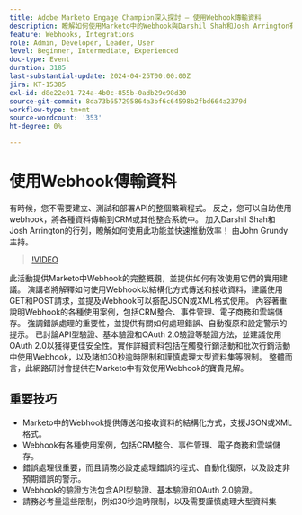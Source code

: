 ```yaml
---
title: Adobe Marketo Engage Champion深入探討 — 使用Webhook傳輸資料
description: 瞭解如何使用Marketo中的Webhook與Darshil Shah和Josh Arrington有效傳輸資料，涵蓋結構化資料處理、錯誤管理、驗證方法，以及John Grundy主持的CRM整合和電子商務等實際使用案例。
feature: Webhooks, Integrations
role: Admin, Developer, Leader, User
level: Beginner, Intermediate, Experienced
doc-type: Event
duration: 3185
last-substantial-update: 2024-04-25T00:00:00Z
jira: KT-15385
exl-id: d8e22e01-724a-4b0c-855b-0adb29e98d30
source-git-commit: 8da73b657295864a3bf6c64598b2fbd664a2379d
workflow-type: tm+mt
source-wordcount: '353'
ht-degree: 0%

---
```


# 使用Webhook傳輸資料

有時候，您不需要建立、測試和部署API的整個繁瑣程式。 反之，您可以自助使用webhook，將各種資料傳輸到CRM或其他整合系統中。 加入Darshil Shah和Josh Arrington的行列，瞭解如何使用此功能並快速推動效率！ 由John Grundy主持。

>[!VIDEO](https://video.tv.adobe.com/v/3428687/?learn=on)

此活動提供Marketo中Webhook的完整概觀，並提供如何有效使用它們的實用建議。 演講者將解釋如何使用Webhook以結構化方式傳送和接收資料，建議使用GET和POST請求，並提及Webhook可以搭配JSON或XML格式使用。 內容著重說明Webhook的各種使用案例，包括CRM整合、事件管理、電子商務和雲端儲存。 強調錯誤處理的重要性，並提供有關如何處理錯誤、自動復原和設定警示的提示。 已討論API型驗證、基本驗證和OAuth 2.0驗證等驗證方法，並建議使用OAuth 2.0以獲得更佳安全性。實作詳細資料包括在觸發行銷活動和批次行銷活動中使用Webhook，以及諸如30秒逾時限制和謹慎處理大型資料集等限制。 整體而言，此網路研討會提供在Marketo中有效使用Webhook的寶貴見解。

## 重要技巧

* Marketo中的Webhook提供傳送和接收資料的結構化方式，支援JSON或XML格式。
* Webhook有各種使用案例，包括CRM整合、事件管理、電子商務和雲端儲存。
* 錯誤處理很重要，而且請務必設定處理錯誤的程式、自動化復原，以及設定非預期錯誤的警示。
* Webhook的驗證方法包含API型驗證、基本驗證和OAuth 2.0驗證。
* 請務必考量這些限制，例如30秒逾時限制，以及需要謹慎處理大型資料集
